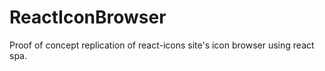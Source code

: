 # ReactIconBrowser
Proof of concept replication of react-icons site's icon browser using react spa.
